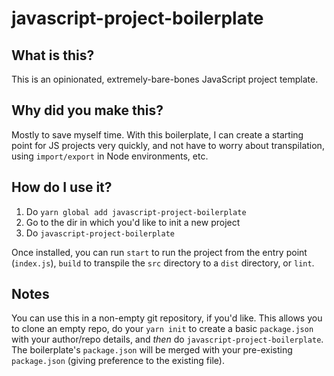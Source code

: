 # javascript-project-boilerplate

## What is this?

This is an opinionated, extremely-bare-bones JavaScript project template.

## Why did you make this?

Mostly to save myself time. With this boilerplate, I can create a starting point for JS projects very quickly, and not have to worry about transpilation, using `import/export` in Node environments, etc.

## How do I use it?

1. Do `yarn global add javascript-project-boilerplate`
2. Go to the dir in which you'd like to init a new project
3. Do `javascript-project-boilerplate`

Once installed, you can run `start` to run the project from the entry point (`index.js`), `build` to transpile the `src` directory to a `dist` directory, or `lint`.

## Notes

You can use this in a non-empty git repository, if you'd like. This allows you to clone an empty repo, do your `yarn init` to create a basic `package.json` with your author/repo details, and _then_ do `javascript-project-boilerplate`. The boilerplate's `package.json` will be merged with your pre-existing `package.json` (giving preference to the existing file).